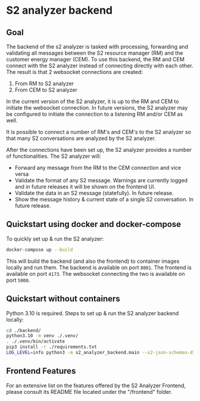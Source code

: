 # S2 analyzer backend

## Goal
The backend of the s2 analyzer is tasked with processing, forwarding and validating all messages between the S2
resource manager (RM) and the customer energy manager (CEM). To use this backend, the RM and CEM connect with the
S2 analyzer instead of connecting directly with each other. The result is that 2 websocket connections are created:
  1. From RM to S2 analyzer
  2. From CEM to S2 analyzer

In the current version of the S2 analyzer, it is up to the RM and CEM to initiate the websocket connection. In
future versions, the S2 analyzer may be configured to initiate the connection to a listening RM and/or CEM as well.

It is possible to connect a number of RM's and CEM's to the S2 analyzer so that many S2 conversations are analyzed
by the S2 analyzer.

After the connections have been set up, the S2 analyzer provides a number of functionalities. The S2 analyzer will:
- Forward any message from the RM to the CEM connection and vice versa
- Validate the format of any S2 message. Warnings are currently logged and in future releases it will be shown on the frontend UI.
- Validate the data in an S2 message (statefully). In future release.
- Show the message history & current state of a single S2 conversation. In future release.


## Quickstart using docker and docker-compose
To quickly set up & run the S2 analyzer:
```bash
docker-compose up --build
```

This will build the backend (and also the frontend) to container images locally and run them.
The backend is available on port `8001`.
The frontend is available on port `4173`.
The websocket connecting the two is available on port `5000`.


## Quickstart without containers
Python 3.10 is required. Steps to set up & run the S2 analyzer backend locally:
```bash
cd ./backend/
python3.10 -m venv ./.venv/
. ./.venv/bin/activate
pip3 install -r ./requirements.txt
LOG_LEVEL=info python3 -m s2_analyzer_backend.main --s2-json-schemas-dir ./s2-ws-json/s2-json-schema/
```

## Frontend Features
For an extensive list on the features offered by the S2 Analyzer Frontend, please consult its README file located under the "/frontend" folder.